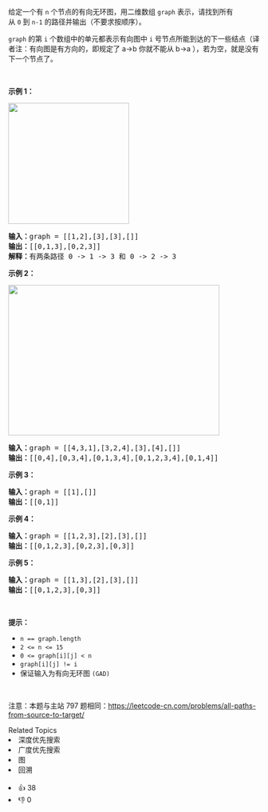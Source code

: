 <p>给定一个有&nbsp;<code>n</code>&nbsp;个节点的有向无环图，用二维数组&nbsp;<code>graph</code>&nbsp;表示，请找到所有从&nbsp;<code>0</code>&nbsp;到&nbsp;<code>n-1</code>&nbsp;的路径并输出（不要求按顺序）。</p>

<p><code>graph</code>&nbsp;的第 <code>i</code> 个数组中的单元都表示有向图中 <code>i</code>&nbsp;号节点所能到达的下一些结点（译者注：有向图是有方向的，即规定了 a→b 你就不能从 b→a ），若为空，就是没有下一个节点了。</p>

<p>&nbsp;</p>

<p><strong>示例 1：</strong></p>

<p><img alt="" src="https://assets.leetcode.com/uploads/2020/09/28/all_1.jpg" style="height: 242px; width: 242px;" /></p>

<pre>
<strong>输入：</strong>graph = [[1,2],[3],[3],[]]
<strong>输出：</strong>[[0,1,3],[0,2,3]]
<strong>解释：</strong>有两条路径 0 -&gt; 1 -&gt; 3 和 0 -&gt; 2 -&gt; 3
</pre>

<p><strong>示例 2：</strong></p>

<p><img alt="" src="https://assets.leetcode.com/uploads/2020/09/28/all_2.jpg" style="height: 301px; width: 423px;" /></p>

<pre>
<strong>输入：</strong>graph = [[4,3,1],[3,2,4],[3],[4],[]]
<strong>输出：</strong>[[0,4],[0,3,4],[0,1,3,4],[0,1,2,3,4],[0,1,4]]
</pre>

<p><strong>示例 3：</strong></p>

<pre>
<strong>输入：</strong>graph = [[1],[]]
<strong>输出：</strong>[[0,1]]
</pre>

<p><strong>示例 4：</strong></p>

<pre>
<strong>输入：</strong>graph = [[1,2,3],[2],[3],[]]
<strong>输出：</strong>[[0,1,2,3],[0,2,3],[0,3]]
</pre>

<p><strong>示例 5：</strong></p>

<pre>
<strong>输入：</strong>graph = [[1,3],[2],[3],[]]
<strong>输出：</strong>[[0,1,2,3],[0,3]]
</pre>

<p>&nbsp;</p>

<p><strong>提示：</strong></p>

<ul> 
 <li><code>n == graph.length</code></li> 
 <li><code>2 &lt;= n &lt;= 15</code></li> 
 <li><code>0 &lt;= graph[i][j] &lt; n</code></li> 
 <li><code>graph[i][j] != i</code>&nbsp;</li> 
 <li>保证输入为有向无环图 <code>(GAD)</code></li> 
</ul>

<p>&nbsp;</p>

<p>
 <meta charset="UTF-8" />注意：本题与主站 797&nbsp;题相同：<a href="https://leetcode-cn.com/problems/all-paths-from-source-to-target/">https://leetcode-cn.com/problems/all-paths-from-source-to-target/</a></p>

<div><div>Related Topics</div><div><li>深度优先搜索</li><li>广度优先搜索</li><li>图</li><li>回溯</li></div></div><br><div><li>👍 38</li><li>👎 0</li></div>